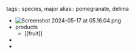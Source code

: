 tags:: species, major
alias:: pomegranate, delima

- ![Screenshot 2024-05-17 at 05.16.04.png](https://peach-geographical-bat-397.mypinata.cloud/ipfs/Qmcf59amPxtmBcQVoW3tZpxJPK3CuKqz3fFcdhwDcjEyJU)
- products
	- [[fruit]]
-
-